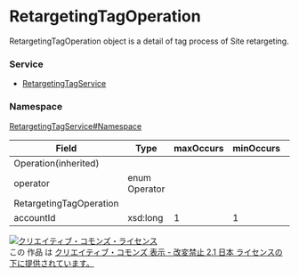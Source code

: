 # RetargetingTagOperation
RetargetingTagOperation object is a detail of tag process of Site retargeting.

### Service
+ [RetargetingTagService](../../services/RetargetingTagService.md)

### Namespace
[RetargetingTagService#Namespace](../../services/RetargetingTagService.md#namespace)

| Field | Type | maxOccurs | minOccurs | response | add | set | remove | Description | 
|---|---|---|---|---|---|---|---|---|
| Operation(inherited)|||||||||
| operator| enum Operator| ||||||An operator.| 
| RetargetingTagOperation|||||||||
| accountId| xsd:long| 1|1|-|-|-|-|Account ID.| 

<a rel="license" href="http://creativecommons.org/licenses/by-nd/2.1/jp/"><img alt="クリエイティブ・コモンズ・ライセンス" style="border-width:0" src="https://i.creativecommons.org/l/by-nd/2.1/jp/88x31.png" /></a><br />この 作品 は <a rel="license" href="http://creativecommons.org/licenses/by-nd/2.1/jp/">クリエイティブ・コモンズ 表示 - 改変禁止 2.1 日本 ライセンスの下に提供されています。</a>
